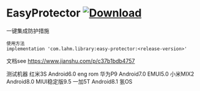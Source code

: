 # EasyProtector  [ ![Download](https://api.bintray.com/packages/lamster2018/maven/easy-protector/images/download.svg) ](https://bintray.com/lamster2018/maven/easy-protector/_latestVersion)
一键集成防护措施

```
使用方法
implementation 'com.lahm.library:easy-protector:<release-version>'
```

文档see
https://www.jianshu.com/p/c37b1bdb4757

测试机器
红米3S Android6.0 eng rom
华为P9 Android7.0 EMUI5.0
小米MIX2 Android8.0 MIUI稳定版9.5
一加5T Android8.1 氢OS